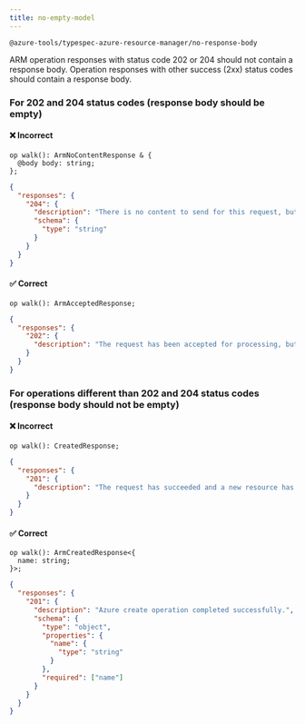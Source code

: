 ```yaml
---
title: no-empty-model
---
```


```text title=- Full name-
@azure-tools/typespec-azure-resource-manager/no-response-body

```

ARM operation responses with status code 202 or 204 should not contain a response body. Operation responses with other success (2xx) status codes should contain a response body.

### For 202 and 204 status codes (response body should be empty)

#### ❌ Incorrect

```tsp
op walk(): ArmNoContentResponse & {
  @body body: string;
};
```

```json
{
  "responses": {
    "204": {
      "description": "There is no content to send for this request, but the headers may be useful. ",
      "schema": {
        "type": "string"
      }
    }
  }
}
```

#### ✅ Correct

```tsp
op walk(): ArmAcceptedResponse;
```

```json
{
  "responses": {
    "202": {
      "description": "The request has been accepted for processing, but processing has not yet completed."
    }
  }
}
```

### For operations different than 202 and 204 status codes (response body should not be empty)

#### ❌ Incorrect

```tsp
op walk(): CreatedResponse;
```

```json
{
  "responses": {
    "201": {
      "description": "The request has succeeded and a new resource has been created as a result."
    }
  }
}
```

#### ✅ Correct

```tsp
op walk(): ArmCreatedResponse<{
  name: string;
}>;
```

```json
{
  "responses": {
    "201": {
      "description": "Azure create operation completed successfully.",
      "schema": {
        "type": "object",
        "properties": {
          "name": {
            "type": "string"
          }
        },
        "required": ["name"]
      }
    }
  }
}
```
